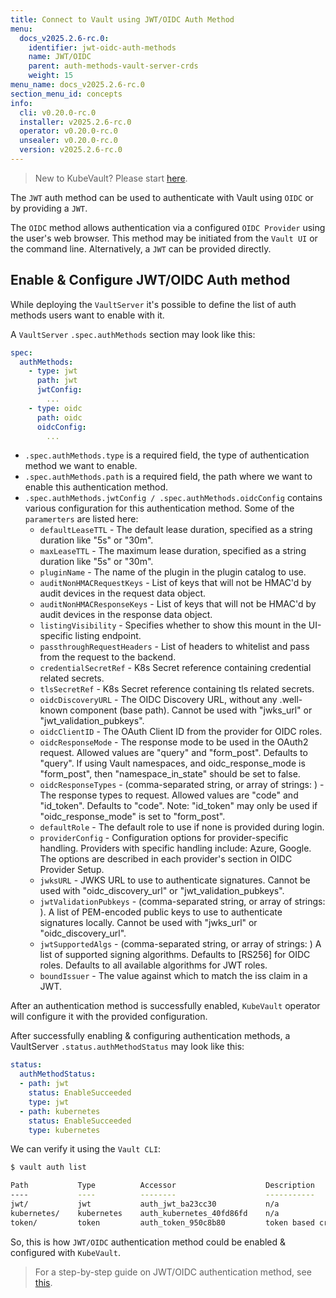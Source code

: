 ```yaml
---
title: Connect to Vault using JWT/OIDC Auth Method
menu:
  docs_v2025.2.6-rc.0:
    identifier: jwt-oidc-auth-methods
    name: JWT/OIDC
    parent: auth-methods-vault-server-crds
    weight: 15
menu_name: docs_v2025.2.6-rc.0
section_menu_id: concepts
info:
  cli: v0.20.0-rc.0
  installer: v2025.2.6-rc.0
  operator: v0.20.0-rc.0
  unsealer: v0.20.0-rc.0
  version: v2025.2.6-rc.0
---
```


> New to KubeVault? Please start [here](/docs/v2025.2.6-rc.0/concepts/README).

The `JWT` auth method can be used to authenticate with Vault using `OIDC` or by providing a `JWT`.

The `OIDC` method allows authentication via a configured `OIDC Provider` using the user's web browser. This method may be initiated from the `Vault UI` or the command line. Alternatively, a `JWT` can be provided directly. 

## Enable & Configure JWT/OIDC Auth method

While deploying the `VaultServer` it's possible to define the list of auth methods users want to enable with it. 

A `VaultServer` `.spec.authMethods` section may look like this:

```yaml
spec:
  authMethods:
    - type: jwt
      path: jwt
      jwtConfig:
        ...
    - type: oidc
      path: oidc
      oidcConfig:
        ...

```

* `.spec.authMethods.type` is a required field, the type of authentication method we want to enable.
* `.spec.authMethods.path` is a required field, the path where we want to enable this authentication method.
* `.spec.authMethods.jwtConfig / .spec.authMethods.oidcConfig` contains various configuration for this authentication method. Some of the `paramerters` are listed here: 
  * `defaultLeaseTTL` - The default lease duration, specified as a string duration like "5s" or "30m".
  * `maxLeaseTTL` - The maximum lease duration, specified as a string duration like "5s" or "30m".
  * `pluginName` - The name of the plugin in the plugin catalog to use.
  * `auditNonHMACRequestKeys` - List of keys that will not be HMAC'd by audit devices in the request data object.
  * `auditNonHMACResponseKeys` - List of keys that will not be HMAC'd by audit devices in the response data object.
  * `listingVisibility` - Specifies whether to show this mount in the UI-specific listing endpoint.
  * `passthroughRequestHeaders` - List of headers to whitelist and pass from the request to the backend.
  * `credentialSecretRef` - K8s Secret reference containing credential related secrets.
  * `tlsSecretRef` - K8s Secret reference containing tls related secrets.
  * `oidcDiscoveryURL` - The OIDC Discovery URL, without any .well-known component (base path). Cannot be used with "jwks_url" or "jwt_validation_pubkeys".
  * `oidcClientID` - The OAuth Client ID from the provider for OIDC roles.
  * `oidcResponseMode` - The response mode to be used in the OAuth2 request. Allowed values are "query" and "form_post". Defaults to "query". If using Vault namespaces, and oidc_response_mode is "form_post", then "namespace_in_state" should be set to false.
  * `oidcResponseTypes` - (comma-separated string, or array of strings: <optional>) - The response types to request. Allowed values are "code" and "id_token". Defaults to "code". Note: "id_token" may only be used if "oidc_response_mode" is set to "form_post".
  * `defaultRole` - The default role to use if none is provided during login.
  * `providerConfig` - Configuration options for provider-specific handling. Providers with specific handling include: Azure, Google. The options are described in each provider's section in OIDC Provider Setup.
  * `jwksURL` - JWKS URL to use to authenticate signatures. Cannot be used with "oidc_discovery_url" or "jwt_validation_pubkeys".
  * `jwtValidationPubkeys` - (comma-separated string, or array of strings: <optional>). A list of PEM-encoded public keys to use to authenticate signatures locally. Cannot be used with "jwks_url" or "oidc_discovery_url".
  * `jwtSupportedAlgs` - (comma-separated string, or array of strings: <optional>) A list of supported signing algorithms. Defaults to [RS256] for OIDC roles. Defaults to all available algorithms for JWT roles.
  * `boundIssuer` - The value against which to match the iss claim in a JWT.

After an authentication method is successfully enabled, `KubeVault` operator will configure it with the provided configuration.

After successfully enabling & configuring authentication methods, a VaultServer `.status.authMethodStatus` may look like this:
```yaml
status:
  authMethodStatus:
  - path: jwt
    status: EnableSucceeded
    type: jwt
  - path: kubernetes
    status: EnableSucceeded
    type: kubernetes

```

We can verify it using the `Vault CLI`:

```bash
$ vault auth list

Path           Type          Accessor                    Description
----           ----          --------                    -----------
jwt/           jwt           auth_jwt_ba23cc30           n/a
kubernetes/    kubernetes    auth_kubernetes_40fd86fd    n/a
token/         token         auth_token_950c8b80         token based credentials
```

So, this is how `JWT/OIDC` authentication method could be enabled & configured with `KubeVault`. 

> For a step-by-step guide on JWT/OIDC authentication method, see [this](/docs/v2025.2.6-rc.0/guides/vault-server/auth-method).
